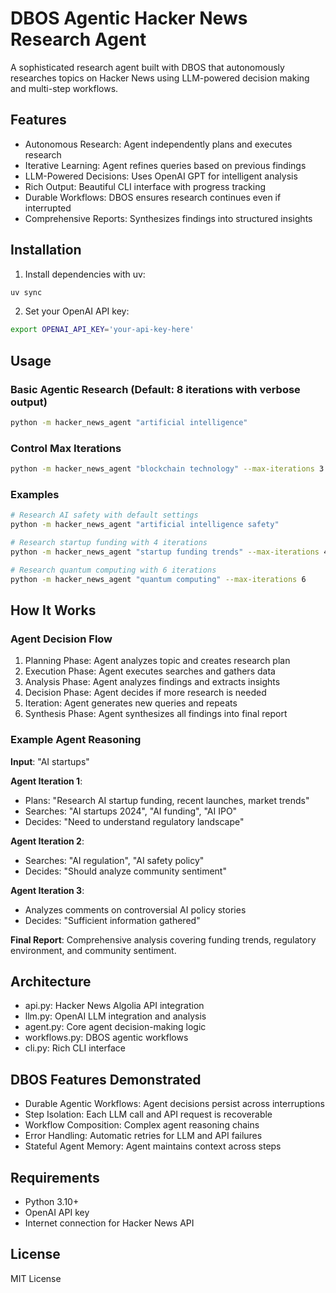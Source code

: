# DBOS Agentic Hacker News Research Agent

A sophisticated research agent built with DBOS that autonomously researches topics on Hacker News using LLM-powered decision making and multi-step workflows.

## Features

- Autonomous Research: Agent independently plans and executes research
- Iterative Learning: Agent refines queries based on previous findings
- LLM-Powered Decisions: Uses OpenAI GPT for intelligent analysis
- Rich Output: Beautiful CLI interface with progress tracking
- Durable Workflows: DBOS ensures research continues even if interrupted
- Comprehensive Reports: Synthesizes findings into structured insights

## Installation

1. Install dependencies with uv:
```bash
uv sync
```

2. Set your OpenAI API key:
```bash
export OPENAI_API_KEY='your-api-key-here'
```

## Usage

### Basic Agentic Research (Default: 8 iterations with verbose output)
```bash
python -m hacker_news_agent "artificial intelligence"
```

### Control Max Iterations
```bash
python -m hacker_news_agent "blockchain technology" --max-iterations 3
```

### Examples
```bash
# Research AI safety with default settings
python -m hacker_news_agent "artificial intelligence safety"

# Research startup funding with 4 iterations  
python -m hacker_news_agent "startup funding trends" --max-iterations 4

# Research quantum computing with 6 iterations
python -m hacker_news_agent "quantum computing" --max-iterations 6
```

## How It Works

### Agent Decision Flow

1. Planning Phase: Agent analyzes topic and creates research plan
2. Execution Phase: Agent executes searches and gathers data
3. Analysis Phase: Agent analyzes findings and extracts insights
4. Decision Phase: Agent decides if more research is needed
5. Iteration: Agent generates new queries and repeats
6. Synthesis Phase: Agent synthesizes all findings into final report

### Example Agent Reasoning

**Input**: "AI startups"

**Agent Iteration 1**:
- Plans: "Research AI startup funding, recent launches, market trends"
- Searches: "AI startups 2024", "AI funding", "AI IPO"
- Decides: "Need to understand regulatory landscape"

**Agent Iteration 2**:
- Searches: "AI regulation", "AI safety policy"
- Decides: "Should analyze community sentiment"

**Agent Iteration 3**:
- Analyzes comments on controversial AI policy stories
- Decides: "Sufficient information gathered"

**Final Report**: Comprehensive analysis covering funding trends, regulatory environment, and community sentiment.

## Architecture

- api.py: Hacker News Algolia API integration
- llm.py: OpenAI LLM integration and analysis
- agent.py: Core agent decision-making logic
- workflows.py: DBOS agentic workflows
- cli.py: Rich CLI interface

## DBOS Features Demonstrated

- Durable Agentic Workflows: Agent decisions persist across interruptions
- Step Isolation: Each LLM call and API request is recoverable
- Workflow Composition: Complex agent reasoning chains
- Error Handling: Automatic retries for LLM and API failures
- Stateful Agent Memory: Agent maintains context across steps

## Requirements

- Python 3.10+
- OpenAI API key
- Internet connection for Hacker News API

## License

MIT License